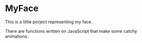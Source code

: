 # MyFace

This is a little porject representing my face.

There are functions written on JavaScript that make some catchy animations.
